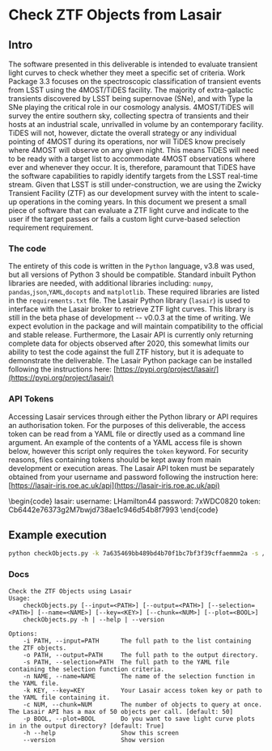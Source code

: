 # Check ZTF Objects from Lasair

## Intro

The software presented in this deliverable is intended to evaluate transient light curves to check whether they meet a specific set of criteria. Work Package 3.3 focuses on the spectroscopic classification of transient events from LSST using the 4MOST/TiDES facility. The majority of extra-galactic transients discovered by LSST being supernovae (SNe), and with Type Ia SNe playing the critical role in our cosmology analysis. 4MOST/TiDES will survey the entire southern sky, collecting spectra of transients and their hosts at an industrial scale, unrivalled in volume by an contemporary facility. TiDES will not, however, dictate the overall strategy or any individual pointing of 4MOST during its operations, nor will TiDES know precisely where 4MOST will observe on any given night. This means TiDES will need to be ready with a target list to accommodate 4MOST observations where ever and whenever they occur. It is, therefore, paramount that TiDES have the software capabilities to rapidly identify targets from the LSST real-time stream. Given that LSST is still under-construction, we are using the Zwicky Transient Facility (ZTF) as our development survey with the intent to scale-up operations in the coming years. In this document we present a small piece of software that can evaluate a ZTF light curve and indicate to the user if the target passes or fails a custom light curve-based selection requirement requirement.

### The code

The entirety of this code is written in the `Python` language, v3.8 was used, but all versions of Python 3 should be compatible. Standard inbuilt Python libraries are needed, with additional libraries including: `numpy`, `pandas`,`json`,`YAML`,`docopts` and `matplotlib`. These required libraries are listed in the `requirements.txt` file. The Lasair Python library (`lasair`) is used to interface with the Lasair broker to retrieve ZTF light curves. This library is still in the beta phase of development -- v0.0.3 at the time of writing. We expect evolution in the package and will maintain compatibility to the official and stable release. Furthermore, the Lasair API is currently only returning complete data for objects observed after 2020, this somewhat limits our ability to test the code against the full ZTF history, but it is adequate to demonstrate the deliverable. The Lasair Python package can be installed following the instructions here: [https://pypi.org/project/lasair/](https://pypi.org/project/lasair/)


### API Tokens
Accessing Lasair services through either the Python library or API requires an authorisation token. For the purposes of this deliverable, the access token can be read from a YAML file or directly used as a command line argument. An example of the contents of a YAML access file is shown below, however this script only requires the `token` keyword.  For security reasons, files containing tokens should be kept away from main development or execution areas. The Lasair API token must be separately obtained from your username and password following the instruction here: [https://lasair-iris.roe.ac.uk/api](https://lasair-iris.roe.ac.uk/api)

\begin{code}
lasair:
    username: LHamilton44
    password: 7xWDC0820
    token: Cb6442e76373g2M7bwjd738ae1c946d54b8f7993
\end{code}

## Example execution

```bash
python checkObjects.py -k 7a635469bb489bd4b70f1bc7bf3f39cffaemmm2a -s /data/chris/tides/tidesInterface-WP3.3/tidesTargeting/tidesSelectionFunctions.yml -n tidesSNZTFSelect -i /data/chris/tides/tidesInterface-WP3.3/tidesTargeting/ztfIAListDemo.dat -o /data/chris/dev_output/Demo/ -p T -c 50
```

### Docs
```
Check the ZTF Objects using Lasair
Usage:
    checkObjects.py [--input=<PATH>] [--output=<PATH>] [--selection=<PATH>] [--name=<NAME>] [--key=<KEY>] [--chunk=<NUM>] [--plot=<BOOL>]
    checkObjects.py -h | --help | --version

Options:
    -i PATH, --input=PATH      The full path to the list containing the ZTF objects.
    -o PATH, --output=PATH     The full path to the output directory.
    -s PATH, --selection=PATH  The full path to the YAML file containing the selection function criteria.
    -n NAME, --name=NAME       The name of the selection function in the YAML file.
    -k KEY, --key=KEY          Your Lasair access token key or path to the YAML file containing it.
    -c NUM, --chunk=NUM        The number of objects to query at once. The Lasair API has a max of 50 objects per call. [default: 50]
    -p BOOL, --plot=BOOL       Do you want to save light curve plots in in the output directory? [default: True]
    -h --help                  Show this screen
    --version                  Show version
```